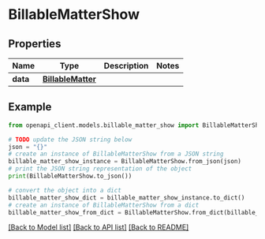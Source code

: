 # BillableMatterShow


## Properties

Name | Type | Description | Notes
------------ | ------------- | ------------- | -------------
**data** | [**BillableMatter**](BillableMatter.md) |  | 

## Example

```python
from openapi_client.models.billable_matter_show import BillableMatterShow

# TODO update the JSON string below
json = "{}"
# create an instance of BillableMatterShow from a JSON string
billable_matter_show_instance = BillableMatterShow.from_json(json)
# print the JSON string representation of the object
print(BillableMatterShow.to_json())

# convert the object into a dict
billable_matter_show_dict = billable_matter_show_instance.to_dict()
# create an instance of BillableMatterShow from a dict
billable_matter_show_from_dict = BillableMatterShow.from_dict(billable_matter_show_dict)
```
[[Back to Model list]](../README.md#documentation-for-models) [[Back to API list]](../README.md#documentation-for-api-endpoints) [[Back to README]](../README.md)


